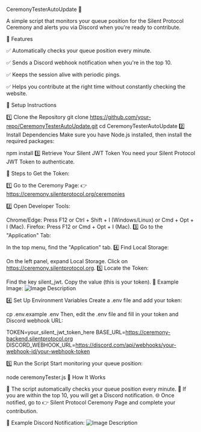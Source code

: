 CeremonyTesterAutoUpdate 🚀

A simple script that monitors your queue position for the Silent Protocol Ceremony and alerts you via Discord when you're ready to contribute.

📌 Features

✅ Automatically checks your queue position every minute.

✅ Sends a Discord webhook notification when you're in the top 10.

✅ Keeps the session alive with periodic pings.

✅ Helps you contribute at the right time without constantly checking the website.

🔧 Setup Instructions

1️⃣ Clone the Repository
git clone https://github.com/your-repo/CeremonyTesterAutoUpdate.git
cd CeremonyTesterAutoUpdate
2️⃣ Install Dependencies
Make sure you have Node.js installed, then install the required packages:

npm install
3️⃣ Retrieve Your Silent JWT Token
You need your Silent Protocol JWT Token to authenticate.

📍 Steps to Get the Token:

1️⃣ Go to the Ceremony Page:
👉 https://ceremony.silentprotocol.org/ceremonies

2️⃣ Open Developer Tools:

Chrome/Edge: Press F12 or Ctrl + Shift + I (Windows/Linux) or Cmd + Opt + I (Mac).
Firefox: Press F12 or Cmd + Opt + I (Mac).
3️⃣ Go to the "Application" Tab:

In the top menu, find the "Application" tab.
4️⃣ Find Local Storage:

On the left panel, expand Local Storage.
Click on https://ceremony.silentprotocol.org.
5️⃣ Locate the Token:

Find the key silent_jwt.
Copy the value (this is your token).
📌 Example Image:
![Image Description](https://i.postimg.cc/9f32ymXm/image.png)

4️⃣ Set Up Environment Variables
Create a .env file and add your token:

cp .env.example .env
Then, edit the .env file and fill in your token and Discord webhook URL:

TOKEN=your_silent_jwt_token_here
BASE_URL=https://ceremony-backend.silentprotocol.org
DISCORD_WEBHOOK_URL=https://discord.com/api/webhooks/your-webhook-id/your-webhook-token

5️⃣ Run the Script
Start monitoring your queue position:

node ceremonyTester.js
🔔 How It Works

🚀 The script automatically checks your queue position every minute.
🔔 If you are within the top 10, you will get a Discord notification.
🌐 Once notified, go to 👉 Silent Protocol Ceremony Page and complete your contribution.

📌 Example Discord Notification:
![Image Description](https://i.postimg.cc/kGMqDTJW/image.png)
